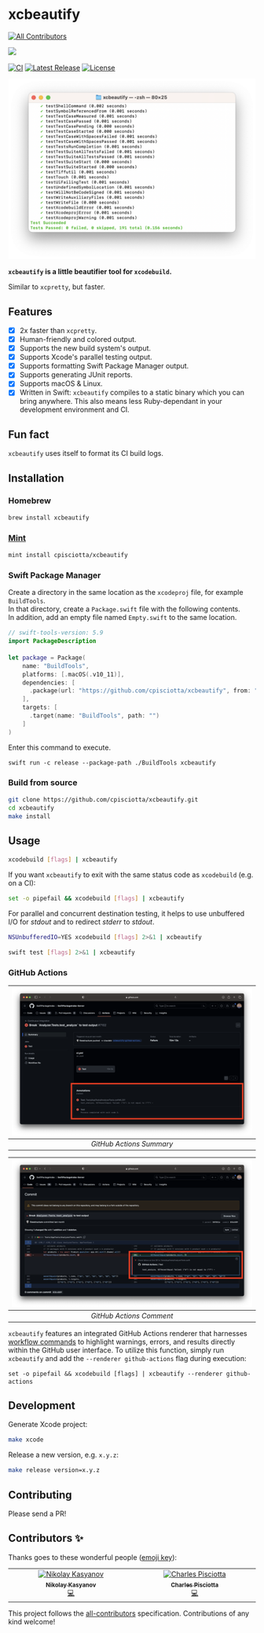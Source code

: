 # xcbeautify
<!-- ALL-CONTRIBUTORS-BADGE:START - Do not remove or modify this section -->
[![All Contributors](https://img.shields.io/badge/all_contributors-2-orange.svg?style=flat-square)](#contributors-)
<!-- ALL-CONTRIBUTORS-BADGE:END -->

[![](https://img.shields.io/endpoint?url=https%3A%2F%2Fswiftpackageindex.com%2Fapi%2Fpackages%2Fcpisciotta%2Fxcbeautify%2Fbadge%3Ftype%3Dswift-versions)](https://swiftpackageindex.com/cpisciotta/xcbeautify)

[![CI](https://github.com/cpisciotta/xcbeautify/actions/workflows/ci.yml/badge.svg)](https://github.com/cpisciotta/xcbeautify/actions/workflows/ci.yml)
[![Latest Release](https://img.shields.io/github/release/cpisciotta/xcbeautify.svg)](https://github.com/cpisciotta/xcbeautify/releases/latest)
[![License](https://img.shields.io/github/license/cpisciotta/xcbeautify.svg)](LICENSE.md)

![Example Screenshot](.readme-images/example.png)

**`xcbeautify` is a little beautifier tool for `xcodebuild`.**

Similar to `xcpretty`, but faster.

## Features

- [x] 2x faster than `xcpretty`.
- [x] Human-friendly and colored output.
- [x] Supports the new build system's output.
- [x] Supports Xcode's parallel testing output.
- [x] Supports formatting Swift Package Manager output.
- [x] Supports generating JUnit reports.
- [x] Supports macOS & Linux.
- [x] Written in Swift: `xcbeautify` compiles to a static binary which you can
  bring anywhere. This also means less Ruby-dependant in your development
  environment and CI.

## Fun fact

`xcbeautify` uses itself to format its CI build logs.

## Installation

### Homebrew

```bash
brew install xcbeautify
```

### [Mint](https://github.com/yonaskolb/mint)

```bash
mint install cpisciotta/xcbeautify
```

### Swift Package Manager

Create a directory in the same location as the `xcodeproj` file, for example `BuildTools`.  
In that directory, create a `Package.swift` file with the following contents.  
In addition, add an empty file named `Empty.swift` to the same location.

```swift
// swift-tools-version: 5.9
import PackageDescription

let package = Package(
    name: "BuildTools",
    platforms: [.macOS(.v10_11)],
    dependencies: [
      .package(url: "https://github.com/cpisciotta/xcbeautify", from: "0.13.0"),
    ],
    targets: [
      .target(name: "BuildTools", path: "")
    ]
)
```

Enter this command to execute.  
```
swift run -c release --package-path ./BuildTools xcbeautify
```

### Build from source

```bash
git clone https://github.com/cpisciotta/xcbeautify.git
cd xcbeautify
make install
```

## Usage

```bash
xcodebuild [flags] | xcbeautify
```

If you want `xcbeautify` to exit with the same status code as `xcodebuild`
(e.g. on a CI):

```bash
set -o pipefail && xcodebuild [flags] | xcbeautify
```

For parallel and concurrent destination testing, it helps to use unbuffered I/O for _stdout_ and to redirect _stderr_ to _stdout_.

```bash
NSUnbufferedIO=YES xcodebuild [flags] 2>&1 | xcbeautify
```

```bash
swift test [flags] 2>&1 | xcbeautify
```

### GitHub Actions

| ![GitHub Actions Summary](.readme-images/gh-summary.png) |
|:--:|
| *GitHub Actions Summary* |

| ![GitHub Actions Comment](.readme-images/gh-comment.png) |
|:--:|
| *GitHub Actions Comment* |

`xcbeautify` features an integrated GitHub Actions renderer that harnesses [workflow commands](https://docs.github.com/en/actions/using-workflows/workflow-commands-for-github-actions) to highlight warnings, errors, and results directly within the GitHub user interface. To utilize this function, simply run `xcbeautify` and add the `--renderer github-actions` flag during execution:

```
set -o pipefail && xcodebuild [flags] | xcbeautify --renderer github-actions
```

## Development

Generate Xcode project:

```sh
make xcode
```

Release a new version, e.g. `x.y.z`:

```bash
make release version=x.y.z
```

## Contributing

Please send a PR!

## Contributors ✨

Thanks goes to these wonderful people ([emoji key](https://allcontributors.org/docs/en/emoji-key)):

<!-- ALL-CONTRIBUTORS-LIST:START - Do not remove or modify this section -->
<!-- prettier-ignore-start -->
<!-- markdownlint-disable -->
<table>
  <tbody>
    <tr>
      <td align="center" valign="top" width="14.28%"><a href="https://github.com/nikolaykasyanov"><img src="https://avatars.githubusercontent.com/u/136644?v=4?s=100" width="100px;" alt="Nikolay Kasyanov"/><br /><sub><b>Nikolay Kasyanov</b></sub></a><br /><a href="https://github.com/cpisciotta/xcbeautify/commits?author=nikolaykasyanov" title="Code">💻</a></td>
      <td align="center" valign="top" width="14.28%"><a href="http://www.charlespisciotta.com"><img src="https://avatars.githubusercontent.com/u/38054839?v=4?s=100" width="100px;" alt="Charles Pisciotta"/><br /><sub><b>Charles Pisciotta</b></sub></a><br /><a href="https://github.com/cpisciotta/xcbeautify/commits?author=cpisciotta" title="Code">💻</a></td>
    </tr>
  </tbody>
</table>

<!-- markdownlint-restore -->
<!-- prettier-ignore-end -->

<!-- ALL-CONTRIBUTORS-LIST:END -->

This project follows the [all-contributors](https://github.com/all-contributors/all-contributors) specification. Contributions of any kind welcome!
